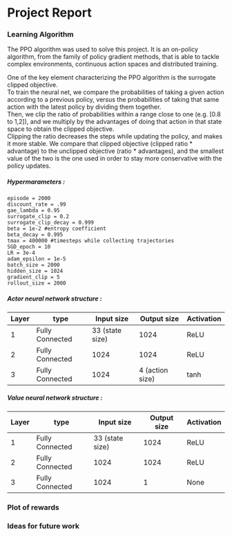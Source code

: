 # Project Report

### Learning Algorithm

The PPO algorithm was used to solve this project.
It is an on-policy algorithm, from the family of policy gradient methods, that is able to tackle complex environments, continuous action spaces and distributed training.

One of the key element characterizing the PPO algorithm is the surrogate clipped objective. \
To train the neural net, we compare the probabilities of taking a given action according to a previous policy, versus the probabilities of taking that same action with the latest policy by dividing them together. \
Then, we clip the ratio of probabilities within a range close to one (e.g. [0.8 to 1,2]), and we multiply by the advantages of doing that action in that state space to obtain the clipped objective. \
Clipping the ratio decreases the steps while updating the policy, and makes it more stable. We compare that clipped objective (clipped ratio * advantage) to the unclipped objective (ratio * advantages), and the smallest value of the two is the one used in order to stay more conservative with the policy updates.

##### Hypermarameters :
    episode = 2000
    discount_rate = .99
    gae_lambda = 0.95
    surrogate_clip = 0.2
    surrogate_clip_decay = 0.999
    beta = 1e-2 #entropy coefficient
    beta_decay = 0.995
    tmax = 400000 #timesteps while collecting trajectories
    SGD_epoch = 10 
    LR = 3e-4
    adam_epsilon = 1e-5
    batch_size = 2000
    hidden_size = 1024
    gradient_clip = 5 
    rollout_size = 2000

##### Actor neural network structure :

| Layer | type | Input size | Output size | Activation |
|-------|------|------------|-------------|------------|
|1 | Fully Connected | 33 (state size) | 1024 | ReLU |
|2  | Fully Connected | 1024 | 1024 | ReLU |
|3  | Fully Connected | 1024 | 4 (action size) | tanh |

##### Value neural network structure :

| Layer | type | Input size | Output size | Activation |
|-------|------|------------|-------------|------------|
|1 | Fully Connected | 33 (state size) | 1024 | ReLU |
|2  | Fully Connected | 1024 | 1024 | ReLU |
|3  | Fully Connected | 1024 | 1 | None |

### Plot of rewards


### Ideas for future work

